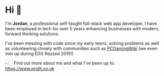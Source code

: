 # Hi 👋

I'm **Jordan**, a professional self-taught full-stack web app developer. I have been employed in tech for over 5 years enhancing businesses with modern, forward thinking solutions.

I've been messing with code since my early teens, solving problems as well as volunteering closely with communities such as [PCGamingWiki](https://www.pcgamingwiki.com/wiki/Home) (we even met up during EGX Rezzed 2015!)

👉🏻 Find out more about me and what I've been up to: https://www.pridit.co.uk
